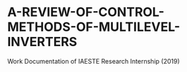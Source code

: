 # A-REVIEW-OF-CONTROL-METHODS-OF-MULTILEVEL-INVERTERS
Work Documentation of IAESTE Research Internship (2019)
